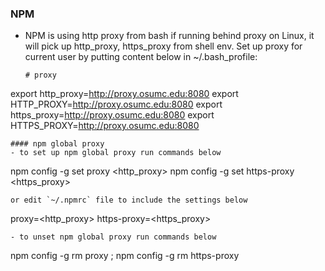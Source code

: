 ### NPM

* NPM is using http proxy from bash if running behind proxy on Linux, it will pick up http_proxy, https_proxy from shell
  env. Set up proxy for current user by putting content below in ~/.bash_profile:
  ```
  # proxy
export http_proxy=http://proxy.osumc.edu:8080
export HTTP_PROXY=http://proxy.osumc.edu:8080
export https_proxy=http://proxy.osumc.edu:8080
export HTTPS_PROXY=http://proxy.osumc.edu:8080
```
#### npm global proxy
- to set up npm global proxy run commands below 
```
npm config -g set proxy <http_proxy>
npm config -g set https-proxy <https_proxy>
```
or edit `~/.npmrc` file to include the settings below
```
proxy=<http_proxy>
https-proxy=<https_proxy>
```
- to unset npm global proxy run commands below 
```
npm config -g rm proxy ; npm config -g rm https-proxy
```

